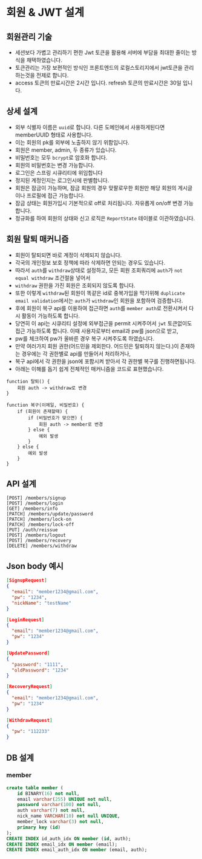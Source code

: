 # 회원 & JWT 설계

## 회원관리 기술
* 세션보다 가볍고 관리하기 편한 Jwt 토큰을 활용해 서버에 부담을 최대한 줄이는 방식을 채택하였습니다.
* 토큰관리는 가장 보편적인 방식인 프론트엔드의 로컬스토리지에서 jwt토큰을 관리하는것을 전제로 합니다.
* access 토큰의 만료시간은 2시간 입니다. refresh 토큰의 만료시간은 30일 입니다.

## 상세 설계
* 외부 식별자 이름은 `uuid`로 합니다. 다른 도메인에서 사용하게된다면 memberUUID 형태로 사용합니다.
* 이는 회원의 pk를 외부에 노출하지 않기 위함입니다.
* 회원은 member, admin, 두 종류가 있습니다.
* 비밀번호는 모두 `bcrypt`로 암호화 합니다.
* 회원의 비밀번호는 변경 가능합니다.
* 로그인은 스프링 시큐리티에 위임합니다
* 정지된 계정인지는 로그인시에 판별합니다.
* 회원은 잠금이 가능하며, 잠금 회원의 경우 맞팔로우한 회원만 해당 회원의 게시글이나 프로필에 접근 가능합니다.
* 잠금 상태는 회원가입시 기본적으로 off로 처리됩니다. 자유롭게 on/off 변경 가능합니다.
* 정규화를 하여 회원의 상태와 신고 로직은 `ReportState` 테이블로 이관하였습니다.

## 회원 탈퇴 매커니즘
* 회원이 탈퇴되면 바로 계정이 삭제되지 않습니다.
* 각국의 개인정보 보호 정책에 따라 삭제하면 안되는 경우도 있습니다.
* 따라서 `auth`를 `withdraw`상태로 설정하고, 모든 회원 조회쿼리에 `auth`가 `not equal withdraw` 조건절을 넣어서
* `withdraw` 권한을 가진 회원은 조회되지 않도록 합니다.
* 또한 이렇게 `withdraw`된 회원이 똑같은 id로 중복가입을 막기위해 `duplicate email validation`에서는 `auth`가 `withdraw`인 회원을 포함하여 검증합니다.
* 후에 회원이 복구 api를 이용하여 접근하면 `auth`를 `member auth`로 전환시켜서 다시 활동이 가능하도록 합니다.
* 당연히 이 api는 시큐리티 설정에 외부접근을 permit 시켜주어서 `jwt` 토큰없이도 접근 가능하도록 합니다. 이때 사용자로부터 email과 pw를 json으로 받고,
* pw를 체크하여 pw가 올바른 경우 복구 시켜주도록 하였습니다.
* 만약 여러가지 회원 권한(어드민을 제외한다. 어드민은 탈퇴하지 않는다.)이 존재하는 경우에는 각 권한별로 api를 만들어서 처리하거나,
* 복구 api에서 각 권한을 json에 포함시켜 받아서 각 권한별 복구를 진행하면됩니다.
* 아래는 이해를 돕기 쉽게 전체적인 매커니즘을 코드로 표현했습니다.
```
function 탈퇴() {
    회원 auth -> withdraw로 변경
}

function 복구(이메일, 비밀번호) {
    if (회원이 존재할때) {
        if (비밀번호가 맞으면) {
            회원 auth -> member로 변경
        } else {
            예외 발생
        }
    } else {
        예외 발생
    }
}
```

## API 설계
```
[POST] /members/signup
[POST] /members/login
[GET] /members/info
[PATCH] /members/update/password
[PATCH] /members/lock-on
[PATCH] /members/lock-off
[PUT] /auth/reissue
[POST] /members/logout
[POST] /members/recovery
[DELETE] /members/withdraw
```

## Json body 예시
```json
[SignupRequest]
{
  "email": "member1234@gmail.com",
  "pw": "1234",
  "nickName": "testName"
}

[LoginRequest]
{
  "email": "member1234@gmail.com",
  "pw": "1234"
}

[UpdatePassword]
{
  "password": "1111",
  "oldPassword": "1234"
}

[RecoveryRequest]
{
  "email": "member1234@gmail.com",
  "pw": "1234"
}

[WithdrawRequest]
{
  "pw": "112233"
}
```

## DB 설계
### member
```sql
create table member (
    id BINARY(16) not null,
    email varchar(255) UNIQUE not null,
    password varchar(100) not null,
    auth varchar(7) not null,
    nick_name VARCHAR(10) not null UNIQUE,
    member_lock varchar(3) not null,
    primary key (id)
);
CREATE INDEX id_auth_idx ON member (id, auth);
CREATE INDEX email_idx ON member (email);
CREATE INDEX email_auth_idx ON member (email, auth);
```
